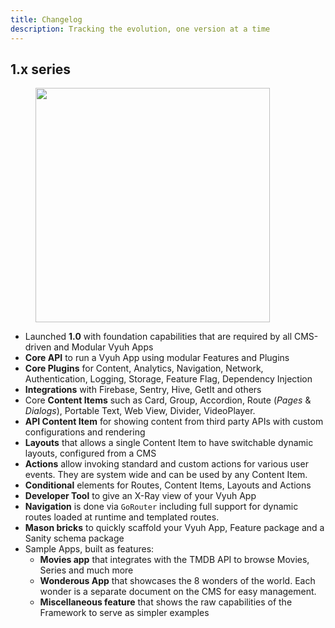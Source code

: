 ```yaml
---
title: Changelog
description: Tracking the evolution, one version at a time
---
```


## 1.x series

<figure><img src="../.gitbook/assets/vyuh 1.0.png" alt="" width="375"><figcaption></figcaption></figure>

- Launched **1.0** with foundation capabilities that are required by all
  CMS-driven and Modular Vyuh Apps
- **Core API** to run a Vyuh App using modular Features and Plugins
- **Core Plugins** for Content, Analytics, Navigation, Network, Authentication,
  Logging, Storage, Feature Flag, Dependency Injection
- **Integrations** with Firebase, Sentry, Hive, GetIt and others
- Core **Content Items** such as Card, Group, Accordion, Route (_Pages_ &
  _Dialogs_), Portable Text, Web View, Divider, VideoPlayer.
- **API Content Item** for showing content from third party APIs with custom
  configurations and rendering
- **Layouts** that allows a single Content Item to have switchable dynamic
  layouts, configured from a CMS
- **Actions** allow invoking standard and custom actions for various user
  events. They are system wide and can be used by any Content Item.
- **Conditional** elements for Routes, Content Items, Layouts and Actions
- **Developer Tool** to give an X-Ray view of your Vyuh App
- **Navigation** is done via `GoRouter` including full support for dynamic
  routes loaded at runtime and templated routes.
- **Mason bricks** to quickly scaffold your Vyuh App, Feature package and a
  Sanity schema package
- Sample Apps, built as features:
  - **Movies app** that integrates with the TMDB API to browse Movies, Series
    and much more
  - **Wonderous App** that showcases the 8 wonders of the world. Each wonder is
    a separate document on the CMS for easy management.
  - **Miscellaneous feature** that shows the raw capabilities of the Framework
    to serve as simpler examples
